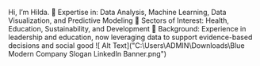 Hi, I’m Hilda.
🔹 Expertise in: Data Analysis, Machine Learning, Data Visualization, and Predictive Modeling
🔹 Sectors of Interest: Health, Education, Sustainability, and Development
🔹 Background: Experience in leadership and education, now leveraging data to support evidence-based decisions and social good
![ Alt Text]("C:\Users\ADMIN\Downloads\Blue Modern Company Slogan LinkedIn Banner.png")


<!---
HildaN-DS/HildaN-DS is a ✨ special ✨ repository because its `README.md` (this file) appears on your GitHub profile.
You can click the Preview link to take a look at your changes.
--->
